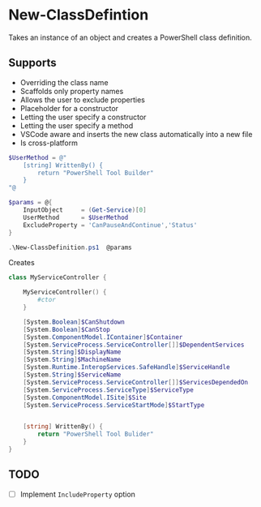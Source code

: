# New-ClassDefintion

Takes an instance of an object and creates a PowerShell class definition.

## Supports

- Overriding the class name
- Scaffolds only property names
- Allows the user to exclude properties
- Placeholder for a constructor
- Letting the user specify a constructor
- Letting the user specify a method
- VSCode aware and inserts the new class automatically into a new file
- Is cross-platform


```powershell
$UserMethod = @"
    [string] WrittenBy() {
        return "PowerShell Tool Builder"
    }
"@

$params = @{
    InputObject     = (Get-Service)[0]
    UserMethod      = $UserMethod
    ExcludeProperty = 'CanPauseAndContinue','Status'
}

.\New-ClassDefinition.ps1  @params
```

Creates

```powershell
class MyServiceController {

    MyServiceController() {
        #ctor
    }

	[System.Boolean]$CanShutdown
 	[System.Boolean]$CanStop
 	[System.ComponentModel.IContainer]$Container
 	[System.ServiceProcess.ServiceController[]]$DependentServices
 	[System.String]$DisplayName
 	[System.String]$MachineName
 	[System.Runtime.InteropServices.SafeHandle]$ServiceHandle
 	[System.String]$ServiceName
 	[System.ServiceProcess.ServiceController[]]$ServicesDependedOn
 	[System.ServiceProcess.ServiceType]$ServiceType
 	[System.ComponentModel.ISite]$Site
 	[System.ServiceProcess.ServiceStartMode]$StartType


    [string] WrittenBy() {
        return "PowerShell Tool Bulider"
    }
}

```


## TODO

- [ ] Implement `IncludeProperty` option